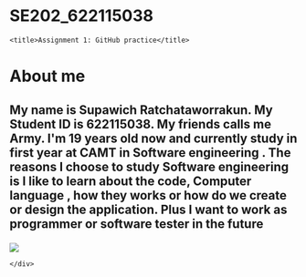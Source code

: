 # SE202_622115038
<!DOCTYPE html>
<html>

<head>
    <meta charset="utf-8" />
    <link rel="stylesheet" href="style.css" />
  
    <title>Assignment 1: GitHub practice</title>
</head>

<body>
    <h1>About me</h1>
    <div>
        <h2>
            <p> My name is Supawich Ratchataworrakun. My Student ID is 622115038. My friends calls me Army. I'm 19 years old now and currently study in first year at CAMT  in Software engineering . The reasons I choose to study Software engineering is I like to learn about the  code, Computer language , how they works or how do we create or  design the application. Plus I want to work as programmer or software tester in the future
        </h2>
        </p>
        <img src="https://github.com/Supawich622115038/SE202_622115038/issues/1#issue-548916216.png">
        
       
    </div>
</body>

</html>
